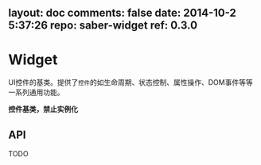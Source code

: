 layout: doc
comments: false
date: 2014-10-2 5:37:26
repo: saber-widget
ref: 0.3.0
---

# Widget

UI控件的基类。提供了`控件`的如生命周期、状态控制、属性操作、DOM事件等等一系列通用功能。

**控件基类，禁止实例化**

## API

TODO

